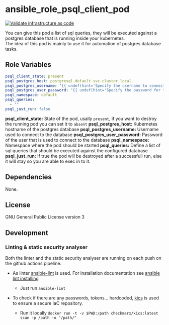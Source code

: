 # ansible_role_psql_client_pod

[![Validate infrastructure as code](https://github.com/garliclabs/ansible_role_psql_client_pod/actions/workflows/validation.yml/badge.svg)](https://github.com/garliclabs/ansible_role_psql_client_pod/actions/workflows/validation.yml)

You can give this pod a list of sql queries, they will be executed against a postgres database that is running inside your kubernetes.  
The idea of this pod is mainly to use it for automation of postgres database tasks.  

## Role Variables

```yaml
psql_client_state: present
psql_postgres_host: postgresql.default.svc.cluster.local
psql_postgres_username: "{{ undef(hint='Specify the username to connect with a postgres database') }}"
psql_postgres_user_password: "{{ undef(hint='Specify the password for the database user') }}"
psql_namespace: default
psql_queries: 
  - ""
psql_just_run: false
```

**psql_client_state:** State of the pod, usally `present`, if you want to destroy the running pod you can set it to `absent`
**psql_postgres_host:** Kubernetes hostname of the postgres database
**psql_postgres_username:**  Username used to connect to the database
**psql_postgres_user_password:**  Password of the user that is used to connect to the database
**psql_namespace:**  Namespace where the pod should be started
**psql_queries:** Define a list of sql queries that should be executed against the configured database 
**psql_just_run:** If true the pod will be destroyed after a successfull run, else it will stay so you are able to exec in to it.  

## Dependencies

None.

## License

GNU General Public License version 3

## Development

### Linting & static security analyser

Both the linter and the static security analyser are running on each push on the github actions pipeline.  

* As linter [ansible-lint](https://ansible.readthedocs.io/projects/lint/) is used. For installation documentation see [ansible lint installing](https://ansible.readthedocs.io/projects/lint/)
  * Just run `ansible-lint`

* To check if there are any passwords, tokens... hardcoded, [kics](https://kics.io/index.html) is used to ensure a secure IaC repository.  
  * Run it locally `docker run -t -v $PWD:/path checkmarx/kics:latest scan -p /path -o "/path/"`
